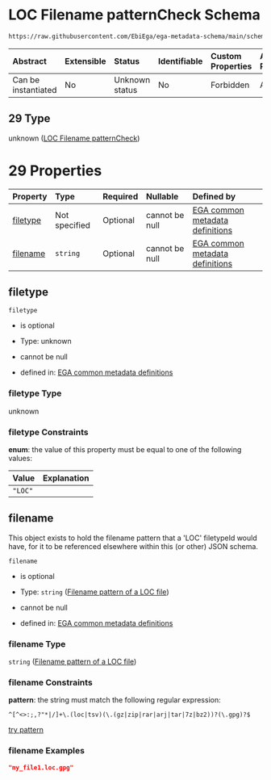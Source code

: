 # LOC Filename patternCheck Schema

```txt
https://raw.githubusercontent.com/EbiEga/ega-metadata-schema/main/schemas/EGA.common-definitions.json#/$defs/filenameFiletypePatternCheck/anyOf/29
```



| Abstract            | Extensible | Status         | Identifiable | Custom Properties | Additional Properties | Access Restrictions | Defined In                                                                                           |
| :------------------ | :--------- | :------------- | :----------- | :---------------- | :-------------------- | :------------------ | :--------------------------------------------------------------------------------------------------- |
| Can be instantiated | No         | Unknown status | No           | Forbidden         | Allowed               | none                | [EGA.common-definitions.json\*](../../../schemas/EGA.common-definitions.json "open original schema") |

## 29 Type

unknown ([LOC Filename patternCheck](ega-4-defs-check-filetype-checks-based-on-its-filename-anyof-loc-filename-patterncheck.md))

# 29 Properties

| Property              | Type          | Required | Nullable       | Defined by                                                                                                                                                                                                                                                                                                                                      |
| :-------------------- | :------------ | :------- | :------------- | :---------------------------------------------------------------------------------------------------------------------------------------------------------------------------------------------------------------------------------------------------------------------------------------------------------------------------------------------- |
| [filetype](#filetype) | Not specified | Optional | cannot be null | [EGA common metadata definitions](ega-4-defs-check-filetype-checks-based-on-its-filename-anyof-loc-filename-patterncheck-properties-filetype.md "https://raw.githubusercontent.com/EbiEga/ega-metadata-schema/main/schemas/EGA.common-definitions.json#/$defs/filenameFiletypePatternCheck/anyOf/29/properties/filetype")                       |
| [filename](#filename) | `string`      | Optional | cannot be null | [EGA common metadata definitions](ega-4-defs-check-filetype-checks-based-on-its-filename-anyof-loc-filename-patterncheck-properties-filename-pattern-of-a-loc-file.md "https://raw.githubusercontent.com/EbiEga/ega-metadata-schema/main/schemas/EGA.common-definitions.json#/$defs/filenameFiletypePatternCheck/anyOf/29/properties/filename") |

## filetype



`filetype`

* is optional

* Type: unknown

* cannot be null

* defined in: [EGA common metadata definitions](ega-4-defs-check-filetype-checks-based-on-its-filename-anyof-loc-filename-patterncheck-properties-filetype.md "https://raw.githubusercontent.com/EbiEga/ega-metadata-schema/main/schemas/EGA.common-definitions.json#/$defs/filenameFiletypePatternCheck/anyOf/29/properties/filetype")

### filetype Type

unknown

### filetype Constraints

**enum**: the value of this property must be equal to one of the following values:

| Value   | Explanation |
| :------ | :---------- |
| `"LOC"` |             |

## filename

This object exists to hold the filename pattern that a 'LOC' filetypeId would have, for it to be referenced elsewhere within this (or other) JSON schema.

`filename`

* is optional

* Type: `string` ([Filename pattern of a LOC file](ega-4-defs-check-filetype-checks-based-on-its-filename-anyof-loc-filename-patterncheck-properties-filename-pattern-of-a-loc-file.md))

* cannot be null

* defined in: [EGA common metadata definitions](ega-4-defs-check-filetype-checks-based-on-its-filename-anyof-loc-filename-patterncheck-properties-filename-pattern-of-a-loc-file.md "https://raw.githubusercontent.com/EbiEga/ega-metadata-schema/main/schemas/EGA.common-definitions.json#/$defs/filenameFiletypePatternCheck/anyOf/29/properties/filename")

### filename Type

`string` ([Filename pattern of a LOC file](ega-4-defs-check-filetype-checks-based-on-its-filename-anyof-loc-filename-patterncheck-properties-filename-pattern-of-a-loc-file.md))

### filename Constraints

**pattern**: the string must match the following regular expression:&#x20;

```regexp
^[^<>:;,?"*|/]+\.(loc|tsv)(\.(gz|zip|rar|arj|tar|7z|bz2))?(\.gpg)?$
```

[try pattern](https://regexr.com/?expression=%5E%5B%5E%3C%3E%3A%3B%2C%3F%22*%7C%2F%5D%2B%5C.\(loc%7Ctsv\)\(%5C.\(gz%7Czip%7Crar%7Carj%7Ctar%7C7z%7Cbz2\)\)%3F\(%5C.gpg\)%3F%24 "try regular expression with regexr.com")

### filename Examples

```json
"my_file1.loc.gpg"
```
